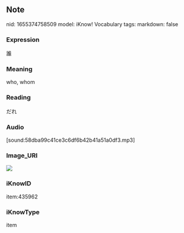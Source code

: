 ## Note
nid: 1655374758509
model: iKnow! Vocabulary
tags: 
markdown: false

### Expression
誰

### Meaning
who, whom

### Reading
だれ

### Audio
[sound:58dba99c41ce3c6df6b42b41a51a0df3.mp3]

### Image_URI
<img src="5033ee4a334f9953c0ceeb67f4dbf639.jpg">

### iKnowID
item:435962

### iKnowType
item
